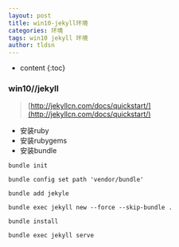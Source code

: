 ```yaml
---
layout: post
title: win10-jekyll环境
categories: 环境
tags: win10 jekyll 环境
author: tldsn
---
```

<!-- markdownlint-disable-file -->
* content
{:toc}


### win10//jekyll

> [http://jekyllcn.com/docs/quickstart/](http://jekyllcn.com/docs/quickstart/)

* 安装ruby
* 安装rubygems
* 安装bundle

```
bundle init

bundle config set path 'vendor/bundle'

bundle add jekyle

bundle exec jekyll new --force --skip-bundle .

bundle install

bundle exec jekyll serve
```
